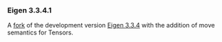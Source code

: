 ### Eigen 3.3.4.1
A [fork](https://github.com/ViktorC/eigen-git-mirror/releases/tag/3.3.4.1) of the development version [Eigen 3.3.4](https://github.com/eigenteam/eigen-git-mirror/tree/917060c364181f33a735dc023818d5a54f60e54c) with the addition of move semantics for Tensors.
